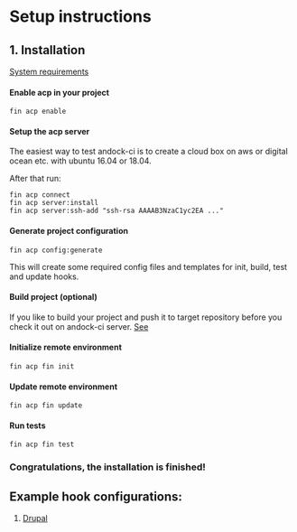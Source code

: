 # Setup instructions

## 1. Installation

[System requirements](/system-requirements.md)
#### Enable acp in your project
```
fin acp enable
```
#### Setup the acp server
The easiest way to test andock-ci is to create a cloud box on aws or digital ocean etc. with ubuntu 16.04 or 18.04.

After that run:

```
fin acp connect
fin acp server:install
fin acp server:ssh-add "ssh-rsa AAAAB3NzaC1yc2EA ..."
```

#### Generate project configuration
```
fin acp config:generate
```
This will create some required config files and templates for init, build, test and update hooks. 
#### Build project (optional)
If you like to build your project and push it to target repository before you check it out on andock-ci server.
[See](build.md)
#### Initialize remote environment
```
fin acp fin init
```

#### Update remote environment
```
fin acp fin update
```

#### Run tests
```
fin acp fin test
```

### Congratulations, the installation is finished!


## Example hook configurations:
1. [Drupal](example-drupal-hooks.md)
